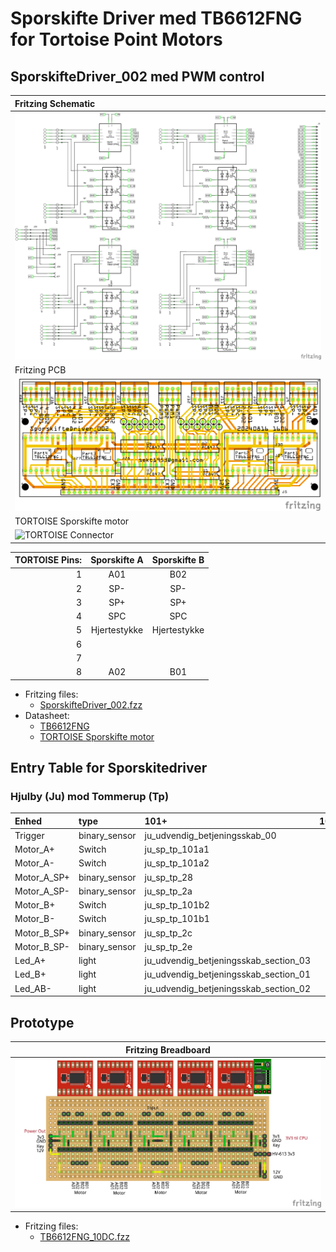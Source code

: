 # Sporskifte Driver med TB6612FNG for Tortoise Point Motors

## SporskifteDriver_002 med PWM control

|Fritzing Schematic|
|:---|
|![schem](./SporskifteDriver_002/SporskifteDriver_002_schem.png)|
|Fritzing PCB|
|![PCB](./SporskifteDriver_002/SporskifteDriver_002_pcb.png)|
|TORTOISE Sporskifte motor|
|![TORTOISE Connector](./Doc/Skærmbillede%20fra%202025-09-18%2009-16-00.png)|

|TORTOISE Pins:|Sporskifte A|Sporskifte B|
|---:|:---:|:---:|
|1|A01|B02|
|2|SP-|SP-|
|3|SP+|SP+|
|4|SPC|SPC|
|5|Hjertestykke|Hjertestykke|
|6|||
|7|||
|8|A02|B01|

* Fritzing files:
  * [SporskifteDriver_002.fzz](./SporskifteDriver_002/SporskifteDriver_002.fzz)
* Datasheet:
  * [TB6612FNG](https://www.sparkfun.com/datasheets/Robotics/TB6612FNG.pdf)
  * [TORTOISE Sporskifte motor](./Doc/800-6000ins.pdf)

## Entry Table for Sporskitedriver

### Hjulby (Ju) mod Tommerup (Tp)

|Enhed|type|101+|101-|102+|102-|103+|103-|S1+|S1-|
|:---|:---|:---|:---|:---|:---|:---|---|:---|:---|
|Trigger|binary_sensor|ju_udvendig_betjeningsskab_00||||||||
|Motor_A+|Switch|ju_sp_tp_101a1||||||||
|Motor_A-|Switch|ju_sp_tp_101a2||||||||
|Motor_A_SP+|binary_sensor|ju_sp_tp_28||||||||
|Motor_A_SP-|binary_sensor|ju_sp_tp_2a||||||||
|Motor_B+|Switch|ju_sp_tp_101b2||||||||
|Motor_B-|Switch|ju_sp_tp_101b1||||||||
|Motor_B_SP+|binary_sensor|ju_sp_tp_2c||||||||
|Motor_B_SP-|binary_sensor|ju_sp_tp_2e||||||||
|Led_A+|light|ju_udvendig_betjeningsskab_section_03|||||
|Led_B+|light|ju_udvendig_betjeningsskab_section_01|||||
|Led_AB-|light|ju_udvendig_betjeningsskab_section_02|||||

## Prototype

|Fritzing Breadboard|
|:---:|
|![Breadboard](./Prototype/TB6612FNG_10DC_bb.png)|

* Fritzing files:
  * [TB6612FNG_10DC.fzz](./Prototype/TB6612FNG_10DC.fzz)
